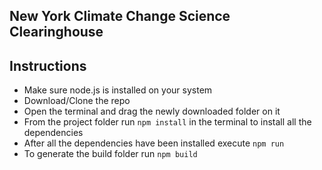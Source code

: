 ## New York Climate Change Science Clearinghouse

## Instructions

* Make sure node.js is installed on your system
* Download/Clone the repo
* Open the terminal and drag the newly downloaded folder on it
* From the project folder run `npm install` in the terminal to install all the dependencies
* After all the dependencies have been installed execute `npm run`
* To generate the build folder run `npm build`
